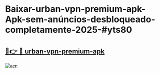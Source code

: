 # Baixar-urban-vpn-premium-apk-Apk-sem-anúncios-desbloqueado-completamente-2025-#yts80

# <h2><a href="https://ainizakaria.my?title=urban-vpn-premium-apk&ref=24M">🔗👉 🔴 urban-vpn-premium-apk</a></h2>

[![acn](https://github.com/user-attachments/assets/0f9c940e-d8b0-45ae-aac7-cd30a18b3e1c)](https://ainizakaria.my?title=urban-vpn-premium-apk&ref=24M)

